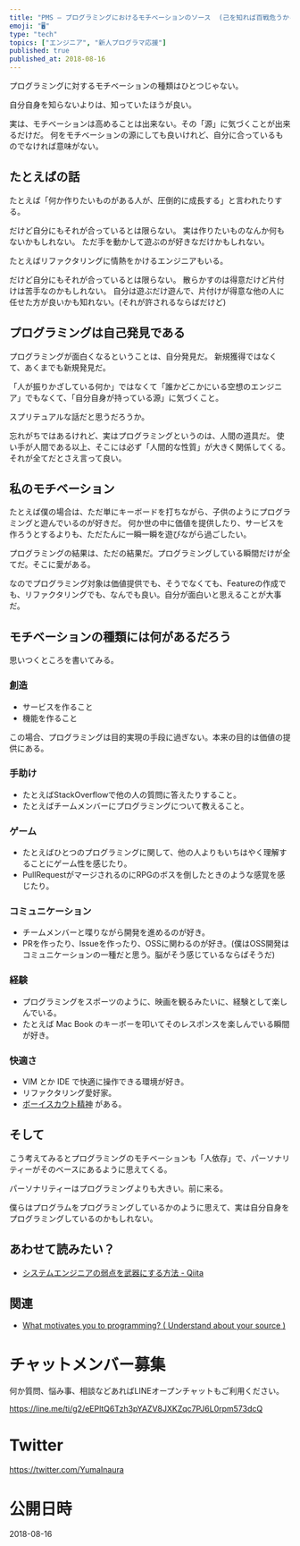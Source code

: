 ```yaml
---
title: "PMS — プログラミングにおけるモチベーションのソース  (己を知れば百戦危うからず)"
emoji: "🖥"
type: "tech"
topics: ["エンジニア", "新人プログラマ応援"]
published: true
published_at: 2018-08-16
---
```


プログラミングに対するモチベーションの種類はひとつじゃない。

自分自身を知らないよりは、知っていたほうが良い。

実は、モチベーションは高めることは出来ない。その「源」に気づくことが出来るだけだ。
何をモチベーションの源にしても良いけれど、自分に合っているものでなければ意味がない。

## たとえばの話

たとえば「何か作りたいものがある人が、圧倒的に成長する」と言われたりする。

だけど自分にもそれが合っているとは限らない。
実は作りたいものなんか何もないかもしれない。
ただ手を動かして遊ぶのが好きなだけかもしれない。

たとえばリファクタリングに情熱をかけるエンジニアもいる。

だけど自分にもそれが合っているとは限らない。
散らかすのは得意だけど片付けは苦手なのかもしれない。
自分は遊ぶだけ遊んで、片付けが得意な他の人に任せた方が良いかも知れない。(それが許されるならばだけど)

## プログラミングは自己発見である

プログラミングが面白くなるということは、自分発見だ。
新規獲得ではなくて、あくまでも新規発見だ。

「人が振りかざしている何か」ではなくて「誰かどこかにいる空想のエンジニア」でもなくて、「自分自身が持っている源」に気づくこと。

スプリテュアルな話だと思うだろうか。

忘れがちではあるけれど、実はプログラミングというのは、人間の道具だ。
使い手が人間である以上、そこには必ず「人間的な性質」が大きく関係してくる。それが全てだとさえ言って良い。

## 私のモチベーション

たとえば僕の場合は、ただ単にキーボードを打ちながら、子供のようにプログラミングと遊んでいるのが好きだ。
何か世の中に価値を提供したり、サービスを作ろうとするよりも、ただたんに一瞬一瞬を遊びながら過ごしたい。

プログラミングの結果は、ただの結果だ。プログラミングしている瞬間だけが全てだ。そこに愛がある。

なのでプログラミング対象は価値提供でも、そうでなくても、Featureの作成でも、リファクタリングでも、なんでも良い。自分が面白いと思えることが大事だ。


## モチベーションの種類には何があるだろう

思いつくところを書いてみる。

### 創造

- サービスを作ること
- 機能を作ること

この場合、プログラミングは目的実現の手段に過ぎない。本来の目的は価値の提供にある。

### 手助け

- たとえばStackOverflowで他の人の質問に答えたりすること。
- たとえばチームメンバーにプログラミングについて教えること。

### ゲーム

- たとえばひとつのプログラミングに関して、他の人よりもいちはやく理解することにゲーム性を感じたり。
- PullRequestがマージされるのにRPGのボスを倒したときのような感覚を感じたり。

### コミュニケーション

- チームメンバーと喋りながら開発を進めるのが好き。
- PRを作ったり、Issueを作ったり、OSSに関わるのが好き。(僕はOSS開発はコミュニケーションの一種だと思う。脳がそう感じているならばそうだ)
 
### 経験

- プログラミングをスポーツのように、映画を観るみたいに、経験として楽しんでいる。
- たとえば Mac Book のキーボーを叩いてそのレスポンスを楽しんでいる瞬間が好き。


### 快適さ

- VIM とか IDE で快適に操作できる環境が好き。
- リファクタリング愛好家。
- [ボーイスカウト精神](https://deviq.com/boy-scout-rule/) がある。

## そして

こう考えてみるとプログラミングのモチベーションも「人依存」で、パーソナリティーがそのベースにあるように思えてくる。

パーソナリティーはプログラミングよりも大きい。前に来る。

僕らはプログラムをプログラミングしているかのように思えて、実は自分自身をプログラミングしているのかもしれない。

## あわせて読みたい？

- [システムエンジニアの弱点を武器にする方法 - Qiita](https://qiita.com/YumaInaura/items/c9de45727f64c6a367fe)

## 関連

- [What motivates you to programming? ( Understand about your source )](https://gist.github.com/YumaInaura/da0541dbe45ee3efd4a820b43ec7f185)









<!-- Update From Qiita API -->

# チャットメンバー募集


何か質問、悩み事、相談などあればLINEオープンチャットもご利用ください。

https://line.me/ti/g2/eEPltQ6Tzh3pYAZV8JXKZqc7PJ6L0rpm573dcQ





# Twitter


https://twitter.com/YumaInaura


<!-- Update From Qiita API -->



# 公開日時

2018-08-16
